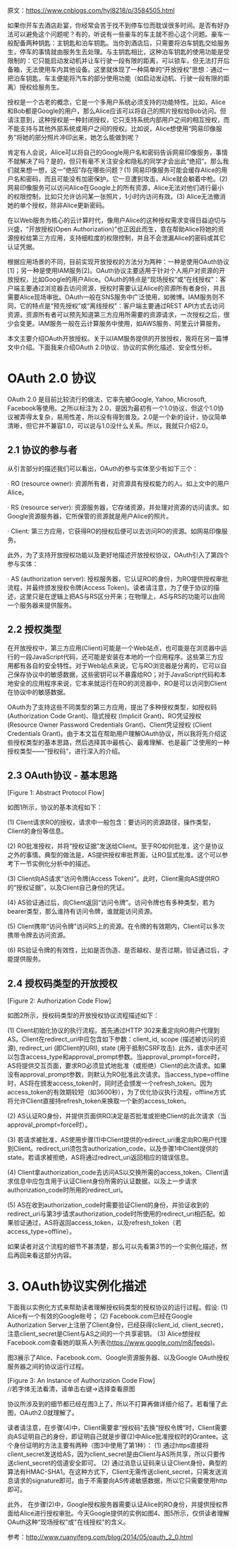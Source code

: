 原文：https://www.cnblogs.com/hyl8218/p/3584505.html


如果你开车去酒店赴宴，你经常会苦于找不到停车位而耽误很多时间。是否有好办法可以避免这个问题呢？有的，听说有一些豪车的车主就不担心这个问题。豪车一般配备两种钥匙：主钥匙和泊车钥匙。当你到酒店后，只需要将泊车钥匙交给服务生，停车的事情就由服务生去处理。与主钥匙相比，这种泊车钥匙的使用功能是受限制的：它只能启动发动机并让车行驶一段有限的距离，可以锁车，但无法打开后备箱，无法使用车内其他设备。这里就体现了一种简单的“开放授权”思想：通过一把泊车钥匙，车主便能将汽车的部分使用功能（如启动发动机、行驶一段有限的距离）授权给服务生。

授权是一个古老的概念，它是一个多用户系统必须支持的功能特性。比如，Alice和Bob都是Google的用户，那么Alice应该可以将自己的照片授权给Bob访问。但请注意到，这种授权是一种封闭授权，它只支持系统内部用户之间的相互授权，而不能支持与其他外部系统或用户之间的授权。比如说，Alice想使用“网易印像服务”将她的部分照片冲印出来，她怎么能做到呢？

肯定有人会说，Alice可以将自己的Google用户名和密码告诉网易印像服务，事情不就解决了吗？是的，但只有毫不关注安全和隐私的同学才会出此“绝招”。那么我们就来想一想，这一“绝招”存在哪些问题？(1) 网易印像服务可能会缓存Alice的用户名和密码，而且可能没有加密保护。它一旦遭到攻击，Alice就会躺着中枪。(2) 网易印像服务可以访问Alice在Google上的所有资源，Alice无法对他们进行最小的权限控制，比如只允许访问某一张照片，1小时内访问有效。(3) Alice无法撤消她的单个授权，除非Alice更新密码。

在以Web服务为核心的云计算时代，像用户Alice的这种授权需求变得日益迫切与兴盛，“开放授权(Open Authorization)”也正因此而生，意在帮助Alice将她的资源授权给第三方应用，支持细粒度的权限控制，并且不会泄漏Alice的密码或其它认证凭据。

根据应用场景的不同，目前实现开放授权的方法分为两种：一种是使用OAuth协议[1]；另一种是使用IAM服务[2]。OAuth协议主要适用于针对个人用户对资源的开放授权，比如Google的用户Alice。OAuth的特点是“现场授权”或“在线授权”：客户端主要通过浏览器去访问资源，授权时需要认证Alice的资源所有者身份，并且需要Alice现场审批。OAuth一般在SNS服务中广泛使用，如微博。IAM服务则不同，它的特点是“预先授权”或“离线授权”：客户端主要通过REST API方式去访问资源，资源所有者可以预先知道第三方应用所需要的资源请求，一次授权之后，很少会变更。IAM服务一般在云计算服务中使用，如AWS服务、阿里云计算服务。

本文主要介绍OAuth开放授权。关于以IAM服务提供的开放授权，我将在另一篇博文中介绍。下面我来介绍OAuth 2.0协议、协议的实例化描述、安全性分析。

# OAuth 2.0 协议

OAuth 2.0 是目前比较流行的做法，它率先被Google, Yahoo, Microsoft, Facebook等使用。之所以标注为 2.0，是因为最初有一个1.0协议，但这个1.0协议被弄得太复杂，易用性差，所以没有得到普及。2.0是一个新的设计，协议简单清晰，但它并不兼容1.0，可以说与1.0没什么关系。所以，我就只介绍2.0。

## 2.1 协议的参与者


从引言部分的描述我们可以看出，OAuth的参与实体至少有如下三个：

· RO (resource owner): 资源所有者，对资源具有授权能力的人。如上文中的用户Alice。

· RS (resource server): 资源服务器，它存储资源，并处理对资源的访问请求。如Google资源服务器，它所保管的资源就是用户Alice的照片。

· Client: 第三方应用，它获得RO的授权后便可以去访问RO的资源。如网易印像服务。

此外，为了支持开放授权功能以及更好地描述开放授权协议，OAuth引入了第四个参与实体：

· AS (authorization server): 授权服务器，它认证RO的身份，为RO提供授权审批流程，并最终颁发授权令牌(Access Token)。读者请注意，为了便于协议的描述，这里只是在逻辑上把AS与RS区分开来；在物理上，AS与RS的功能可以由同一个服务器来提供服务。


## 2.2 授权类型


在开放授权中，第三方应用(Client)可能是一个Web站点，也可能是在浏览器中运行的一段JavaScript代码，还可能是安装在本地的一个应用程序。这些第三方应用都有各自的安全特性。对于Web站点来说，它与RO浏览器是分离的，它可以自己保存协议中的敏感数据，这些密钥可以不暴露给RO；对于JavaScript代码和本地安全的应用程序来说，它本来就运行在RO的浏览器中，RO是可以访问到Client在协议中的敏感数据。

OAuth为了支持这些不同类型的第三方应用，提出了多种授权类型，如授权码 (Authorization Code Grant)、隐式授权 (Implicit Grant)、RO凭证授权 (Resource Owner Password Credentials Grant)、Client凭证授权 (Client Credentials Grant)。由于本文旨在帮助用户理解OAuth协议，所以我将先介绍这些授权类型的基本思路，然后选择其中最核心、最难理解、也是最广泛使用的一种授权类型——“授权码”，进行深入的介绍。


## 2.3 OAuth协议 - 基本思路


[Figure 1: Abstract Protocol Flow]

如图1所示，协议的基本流程如下：

(1) Client请求RO的授权，请求中一般包含：要访问的资源路径，操作类型，Client的身份等信息。

(2) RO批准授权，并将“授权证据”发送给Client。至于RO如何批准，这个是协议之外的事情。典型的做法是，AS提供授权审批界面，让RO显式批准。这个可以参考下一节实例化分析中的描述。

(3) Client向AS请求“访问令牌(Access Token)”。此时，Client需向AS提供RO的“授权证据”，以及Client自己身份的凭证。

(4) AS验证通过后，向Client返回“访问令牌”。访问令牌也有多种类型，若为bearer类型，那么谁持有访问令牌，谁就能访问资源。

(5) Client携带“访问令牌”访问RS上的资源。在令牌的有效期内，Client可以多次携带令牌去访问资源。

(6) RS验证令牌的有效性，比如是否伪造、是否越权、是否过期，验证通过后，才能提供服务。



## 2.4 授权码类型的开放授权



[Figure 2: Authorization Code Flow]

如图2所示，授权码类型的开放授权协议流程描述如下：

(1) Client初始化协议的执行流程。首先通过HTTP 302来重定向RO用户代理到AS。Client在redirect_uri中应包含如下参数：client_id, scope (描述被访问的资源), redirect_uri (即Client的URI), state (用于抵制CSRF攻击). 此外，请求中还可以包含access_type和approval_prompt参数。当approval_prompt=force时，AS将提供交互页面，要求RO必须显式地批准（或拒绝）Client的此次请求。如果没有approval_prompt参数，则默认为RO批准此次请求。当access_type=offline时，AS将在颁发access_token时，同时还会颁发一个refresh_token。因为access_token的有效期较短（如3600秒），为了优化协议执行流程，offline方式将允许Client直接持refresh_token来换取一个新的access_token。

(2) AS认证RO身份，并提供页面供RO决定是否批准或拒绝Client的此次请求（当approval_prompt=force时）。

(3) 若请求被批准，AS使用步骤(1)中Client提供的redirect_uri重定向RO用户代理到Client。redirect_uri须包含authorization_code，以及步骤1中Client提供的state。若请求被拒绝，AS将通过redirect_uri返回相应的错误信息。

(4) Client拿authorization_code去访问AS以交换所需的access_token。Client请求信息中应包含用于认证Client身份所需的认证数据，以及上一步请求authorization_code时所用的redirect_uri。

(5) AS在收到authorization_code时需要验证Client的身份，并验证收到的redirect_uri与第3步请求authorization_code时所使用的redirect_uri相匹配。如果验证通过，AS将返回access_token，以及refresh_token（若access_type=offline）。

如果读者对这个流程的细节不甚清楚，那么可以先看第3节的一个实例化描述，然后再回来看这部分内容。



# 3. OAuth协议实例化描述

下面我以实例化方式来帮助读者理解授权码类型的授权协议的运行过程。假设: 
(1) Alice有一个有效的Google帐号；
(2) Facebook.com已经在Google Authorization Server上注册了Client身份，已经获得(client_id, client_secret)，注意client_secret是Client与AS之间的一个共享密钥。
(3) Alice想授权Facebook.com查看她的联系人列表(https://www.google.com/m8/feeds)。

图3展示了Alice、Facebook.com、Google资源服务器、以及Google OAuth授权服务器之间的协议运行过程。


[Figure 3: An Instance of Authorization Code Flow]  
//若字体无法看清，请单击右键->选择查看原图


协议所涉及到的细节都已经在图3上了，所以不打算再做详细介绍了。若看懂了此图，OAuth2.0就理解了。

读者请注意，在步骤(4)中，Client需要拿“授权码”去换“授权令牌”时，Client需要向AS证明自己的身份，即证明自己就是步骤(2)中Alice批准授权时的Grantee。这个身份证明的方法主要有两种（图3中使用了第1种）：
(1) 通过https直接将client_secret发送给AS，因为client_secret是由Client与AS所共享，所以只要传送client_secret的信道安全即可。
(2) 通过消息认证码来认证Client身份，典型的算法有HMAC-SHA1。在这种方式下，Client无需传送client_secret，只需发送消息请求的signature即可。由于不需要向AS传递敏感数据，所以它只需要使用http即可。

此外， 在步骤(2)中，Google授权服务器需要认证Alice的RO身份，并提供授权界面给Alice进行授权审批。今天Google提供的实例如图4、图5所示，仅供读者理解OAuth这种“现场授权”或"在线授权"的含义。


参考：http://www.ruanyifeng.com/blog/2014/05/oauth_2_0.html